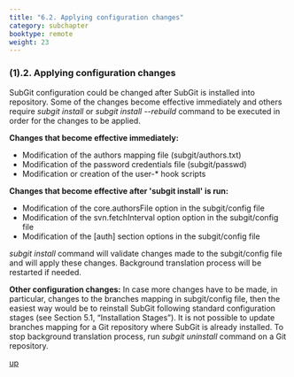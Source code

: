 ```yaml
---
title: "6.2. Applying configuration changes"
category: subchapter
booktype: remote
weight: 23
---
```


###  (1).2. Applying configuration changes

SubGit configuration could be changed after SubGit is installed into repository. Some of the changes become effective immediately and others require *subgit install* or *subgit install --rebuild* command to be executed in order for the changes to be applied.

**Changes that become effective immediately:**

+ Modification of the authors mapping file (subgit/authors.txt)
+ Modification of the password credentials file (subgit/passwd)
+ Modification or creation of the user-\* hook scripts

**Changes that become effective after 'subgit install' is run:**

+ Modification of the core.authorsFile option in the subgit/config file
+ Modification of the svn.fetchInterval option option in the subgit/config file
+ Modification of the [auth] section options in the subgit/config file

*subgit install* command will validate changes made to the subgit/config file and will apply these changes. Background translation process will be restarted if needed.

**Other configuration changes:** In case more changes have to be made, in particular, changes to the branches mapping in subgit/config file, then the easiest way would be to reinstall SubGit following standard configuration stages (see Section 5.1, “Installation Stages”). It is not possible to update branches mapping for a Git repository where SubGit is already installed. To stop background translation process, run *subgit uninstall* command on a Git repository.

[up](#up)